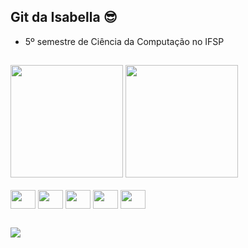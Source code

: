 ## Git da Isabella 😎

- 5º semestre de Ciência da Computação no IFSP

##

<div>
  <img = height="180em" src="https://github-readme-stats.vercel.app/api/top-langs/?username=isabellabsouza&layout=compact&theme=synthwave"/>
  <img = height="180em" src="https://github-readme-stats.vercel.app/api?username=isabellabsouza&show_icons=true&theme=synthwave"/>
</div>


<div style="display: inline_block"><br>
  <img align="center" height="30" width="40" src="https://cdn.jsdelivr.net/gh/devicons/devicon/icons/java/java-original.svg">
  <img align="center" height="30" width="40" src="https://cdn.jsdelivr.net/gh/devicons/devicon/icons/c/c-original.svg">
  <img align="center" height="30" width="40" src="https://cdn.jsdelivr.net/gh/devicons/devicon/icons/html5/html5-original.svg">
  <img align="center" height="30" width="40" src="https://cdn.jsdelivr.net/gh/devicons/devicon/icons/css3/css3-original.svg">
  <img align="center" height="30" width="40" src="https://cdn.jsdelivr.net/gh/devicons/devicon/icons/postgresql/postgresql-original.svg">
</div>

##

<div>
  <a href="https://www.linkedin.com/in/isabella-bicudo-de-souza-1879141bb/" target="_blank"><img src="https://img.shields.io/badge/LinkedIn-0077B5?style=for-the-badge&logo=linkedin&logoColor=white" target="_blank"></a>
</div>

<!--

DUVIDAS>>
https://github.com/anuraghazra/github-readme-stats/blob/master/readme.md#deploy-on-your-own-vercel-instance
<div>
  <a href="https://www.linkedin.com/in/isabella-bicudo-de-souza-1879141bb/" target="_blank"><img src="https://img.shields.io/badge/LinkedIn-0077B5?style=for-the-badge&logo=linkedin&logoColor=white" target="_blank"></a>
</div>
**isabellabsouza/isabellabsouza** is a ✨ _special_ ✨ repository because its `README.md` (this file) appears on your GitHub profile.

Here are some ideas to get you started:

- 🔭 I’m currently working on ...
- 🌱 I’m currently learning ...
- 👯 I’m looking to collaborate on ...
- 🤔 I’m looking for help with ...
- 💬 Ask me about ...
- 📫 How to reach me: ...
- 😄 Pronouns: ...
- ⚡ Fun fact: ...
-->
